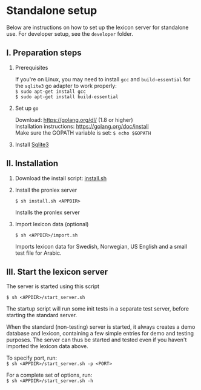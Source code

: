 # Standalone setup

Below are instructions on how to set up the lexicon server for standalone use. For developer setup, see the `developer` folder.

## I. Preparation steps

1. Prerequisites

     If you're on Linux, you may need to install `gcc` and `build-essential` for the `sqlite3` go adapter to work properly:   
     `$ sudo apt-get install gcc`   
     `$ sudo apt-get install build-essential`

2. Set up `go`

     Download: https://golang.org/dl/ (1.8 or higher)  
     Installation instructions: https://golang.org/doc/install   
     Make sure the GOPATH variable is set: `$ echo $GOPATH` 
        
3. Install [Sqlite3](https://www.sqlite.org/)


## II. Installation

1. Download the install script: [install.sh](https://raw.githubusercontent.com/stts-se/pronlex/master/install/standalone/install.sh)

2. Install the pronlex server

     `$ sh install.sh <APPDIR>`

   Installs the pronlex server 


3. Import lexicon data (optional)

    `$ sh <APPDIR>/import.sh`

   Imports lexicon data for Swedish, Norwegian, US English and a small test file for Arabic.


## III. Start the lexicon server

The server is started using this script

`$ sh <APPDIR>/start_server.sh`

The startup script will run some init tests in a separate test server, before starting the standard server.

When the standard (non-testing) server is started, it always creates a demo database and lexicon, containing a few simple entries for demo and testing purposes. The server can thus be started and tested even if you haven't imported the lexicon data above.

To specify port, run:   
`$ sh <APPDIR>/start_server.sh -p <PORT>`


For a complete set of options, run:  
`$ sh <APPDIR>/start_server.sh -h`

